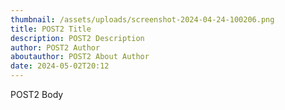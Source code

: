 ```yaml
---
thumbnail: /assets/uploads/screenshot-2024-04-24-100206.png
title: POST2 Title
description: POST2 Description
author: POST2 Author
aboutauthor: POST2 About Author
date: 2024-05-02T20:12
---
```

POST2 Body
